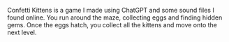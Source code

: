 Confetti Kittens is a game I made using ChatGPT and some sound files I found online. You run around the maze, collecting eggs and finding hidden gems. Once the eggs hatch, you collect all the kittens and move onto the next level.
